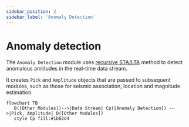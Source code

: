 ```yaml
---
sidebar_position: 2
sidebar_label: 'Anomaly Detection'
---
```


# Anomaly detection
The `Anomaly Detection` module uses [recursive STA/LTA](https://docs.obspy.org/packages/autogen/obspy.signal.trigger.recursive_sta_lta.html#obspy.signal.trigger.recursive_sta_lta) method to detect anomalous amlitudes in the real-time data stream.

It creates `Pick` and `Amplitude` objects that are passed to subsequent modules, such as those for seismic association, location and magnitude estimation.

```mermaid
flowchart TB
   B([Other Modules])-->|Data Stream| Cp([Anomaly Detection]) -->|Pick, Amplitude| D([Other Modules])
   style Cp fill:#1b62d4
```